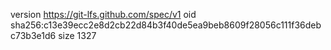 version https://git-lfs.github.com/spec/v1
oid sha256:c13e39ecc2e8d2cb22d84b3f40de5ea9beb8609f28056c111f36debc73b3e1d6
size 1327
